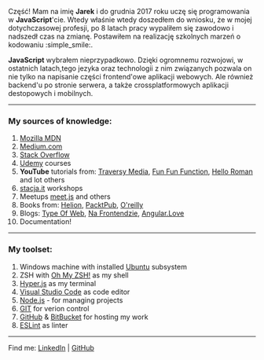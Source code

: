 Część! Mam na imię **Jarek** i do grudnia 2017 roku uczę się programowania w **JavaScript**'cie. Wtedy właśnie wtedy doszedłem do wniosku, że w mojej dotychczasowej profesji, po 8 latach pracy wypaliłem się zawodowo i nadszedł czas na zmianę. Postawiłem na realizację szkolnych marzeń o kodowaniu :simple_smile:.

**JavaScript** wybrałem nieprzypadkowo. Dzięki ogromnemu rozwojowi, w ostatnich latach,tego jezyka oraz technologii z nim związanych pozwala on nie tylko na napisanie części frontend'owe aplikacji webowych. Ale również backend'u po stronie serwera, a także crossplatformowych aplikacji destopowych i mobilnych.

---
### My sources of knowledge:
1. [Mozilla MDN](https://developer.mozilla.org/en-US/)
2. [Medium.com](https://medium.com/)
3. [Stack Overflow](https://stackoverflow.com/)
4. [Udemy](https://www.udemy.com/) courses
5. **YouTube** tutorials from: [Traversy Media](https://www.youtube.com/channel/UC29ju8bIPH5as8OGnQzwJyA), [Fun Fun Function](https://www.youtube.com/channel/UCO1cgjhGzsSYb1rsB4bFe4Q), [Hello Roman](https://www.youtube.com/channel/UCq8XmOMtrUCb8FcFHQEd8_g) and lot others
6. [stacja.it](https://stacja.it/) workshops
7. Meetups [meet.js](https://www.facebook.com/meetjspl/) and others
8. Books from: [Helion](https://helion.pl/), [PacktPub](https://www.packtpub.com/), [O'reilly](http://shop.oreilly.com/)
9. Blogs: [Type Of Web](https://typeofweb.com/), [Na Frontendzie](https://www.nafrontendzie.pl/), [Angular.Love](http://www.angular.love/)
10. Documentation!
---
### My toolset:
1. Windows machine with installed [Ubuntu](https://www.microsoft.com/pl-pl/p/ubuntu-1804-lts/9n9tngvndl3q?activetab=pivot%3Aoverviewtab) subsystem
2. ZSH with [Oh My ZSH!](https://ohmyz.sh/) as my shell
3. [Hyper.js](https://hyper.is/) as my terminal
4. [Visual Studio Code](https://code.visualstudio.com/) as code editor
5. [Node.js](https://nodejs.org/en/) - for managing projects
6. [GIT](https://git-scm.com/) for verion control
7. [GitHub](https://github.com/) & [BitBucket](https://bitbucket.org/) for hosting my work
8. [ESLint](https://eslint.org/) as linter

---
Find me: [LinkedIn](https://www.linkedin.com/in/jaroslaw-bagnicki/) | [GitHub](https://github.com/jaroslaw-bagnicki)